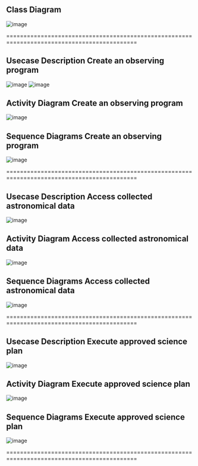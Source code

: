 ## **Class Diagram**
![image](https://github.com/user-attachments/assets/5c1272ea-4aa3-4f90-8019-ac2185da2782)

============================================================================================

## **Usecase Description Create an observing program**
![image](https://github.com/user-attachments/assets/8a06d31c-8330-43a8-9637-c76d1bb69f42)
![image](https://github.com/user-attachments/assets/26390120-b256-4e9c-8fbb-6025409112a6)

## **Activity Diagram Create an observing program**
![image](https://github.com/user-attachments/assets/c3e23282-0a37-4a8d-b9e6-f96ba8686808)

## **Sequence Diagrams Create an observing program**  
![image](https://github.com/user-attachments/assets/41c749d9-54c7-4d60-a57f-e8a35b699d63)

============================================================================================

## **Usecase Description Access collected astronomical data**
![image](https://github.com/user-attachments/assets/1d86f1f7-70e0-44ad-bf20-5302ad8dd0c6)

## **Activity Diagram Access collected astronomical data**
![image](https://github.com/user-attachments/assets/cc4208da-4838-416c-8b35-35e73e000b0d)

## **Sequence Diagrams Access collected astronomical data**  
![image]()

============================================================================================

## **Usecase Description Execute approved science plan**
![image](https://github.com/user-attachments/assets/13c50001-7fb6-4c58-92eb-ed308f9a8ed9)

## **Activity Diagram Execute approved science plan**
![image](https://github.com/user-attachments/assets/197e6c71-5595-4e6c-a4ca-8f1fb2b79f25)

## **Sequence Diagrams Execute approved science plan**  
![image](https://github.com/user-attachments/assets/1984b332-63fd-4680-8528-941e92405e41)


============================================================================================



